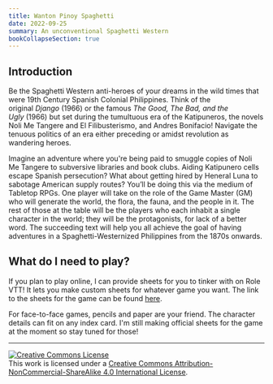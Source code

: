```yaml
---
title: Wanton Pinoy Spaghetti
date: 2022-09-25
summary: An unconventional Spaghetti Western
bookCollapseSection: true
---
```


## Introduction

Be the Spaghetti Western anti-heroes of your dreams in the wild times that were 19th Century Spanish Colonial Philippines. Think of the original *Django* (1966) or the famous *The Good, The Bad, and the Ugly* (1966) but set during the tumultuous era of the Katipuneros, the novels Noli Me Tangere and El Filibusterismo, and Andres Bonifacio! Navigate the tenuous politics of an era either preceding or amidst revolution as wandering heroes.

Imagine an adventure where you're being paid to smuggle copies of Noli Me Tangere to subversive libraries and book clubs. Aiding Katipunero cells escape Spanish persecution? What about getting hired by Heneral Luna to sabotage American supply routes? You’ll be doing this via the medium of Tabletop RPGs. One player will take on the role of the Game Master (GM) who will generate the world, the flora, the fauna, and the people in it. The rest of those at the table will be the players who each inhabit a single character in the world; they will be the protagonists, for lack of a better word. The succeeding text will help you all achieve the goal of having adventures in a Spaghetti-Westernized Philippines from the 1870s onwards.

## What do I need to play?

If you plan to play online, I can provide sheets for you to tinker with on Role VTT! It lets you make custom sheets for whatever game you want. The link to the sheets for the game can be found [here](https://app.playrole.com/sheet-templates/6a3e15ad-wanton-pinoy-spaghetti/save).

For face-to-face games, pencils and paper are your friend. The character details can fit on any index card. I'm still making official sheets for the game at the moment so stay tuned for those!

---

<a rel="license" href="http://creativecommons.org/licenses/by-nc-sa/4.0/"><img alt="Creative Commons License" style="border-width:0" src="https://i.creativecommons.org/l/by-nc-sa/4.0/80x15.png" /></a><br />This work is licensed under a <a rel="license" href="http://creativecommons.org/licenses/by-nc-sa/4.0/">Creative Commons Attribution-NonCommercial-ShareAlike 4.0 International License</a>.

